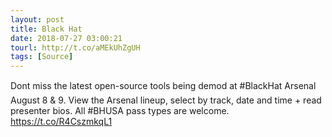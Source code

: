 ```yaml
---
layout: post
title: Black Hat
date: 2018-07-27 03:00:21
tourl: http://t.co/aMEkUhZgUH
tags: [Source]
---
```

Dont miss the latest open-source tools being demod at #BlackHat Arsenal August 8 &amp; 9. View the Arsenal lineup, select by track, date and time + read presenter bios. All #BHUSA pass types are welcome. https://t.co/R4CszmkqL1